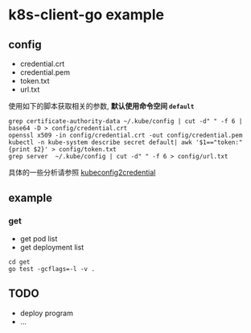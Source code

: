 # k8s-client-go example

## config

* credential.crt
* credential.pem
* token.txt
* url.txt

使用如下的脚本获取相关的参数, **默认使用命令空间 `default`**

```shell
grep certificate-authority-data ~/.kube/config | cut -d" " -f 6 | base64 -D > config/credential.crt
openssl x509 -in config/credential.crt -out config/credential.pem
kubectl -n kube-system describe secret default| awk '$1=="token:"{print $2}' > config/token.txt
grep server  ~/.kube/config | cut -d" " -f 6 > config/url.txt
```

具体的一些分析请参照 [kubeconfig2credential](docs/kubeconfig2credential.md)

## example
### get

* get pod list
* get deployment list

```shell
cd get
go test -gcflags=-l -v .
```
## TODO
* deploy program
* ...
